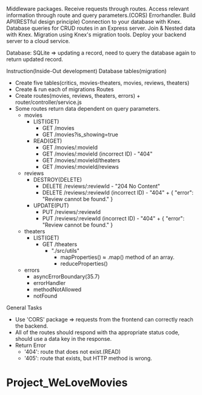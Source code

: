 Middleware packages.
Receive requests through routes.
Access relevant information through route and query parameters.(CORS)
Errorhandler.
Build API(RESTful design principle)
Connection to your database with Knex.
Database queries for CRUD routes in an Express server.
Join & Nested data with Knex.
Migration using Knex's migration tools.
Deploy your backend server to a cloud service.

Database: SQLite => updating a record, need to query the database again to return updated record.

Instruction(Inside-Out development)
  Database tables(migration)
  - Create five tables(critics, movies-theaters, movies, reviews, theaters)
  - Create & run each of migrations
  Routes
  - Create routes(movies, reviews, theaters, errors) + router/controller/service.js
  - Some routes return data dependent on query parameters.
    - movies
      - LIST(GET)
        - GET /movies
        - GET /movies?is_showing=true
      - READ(GET)
        - GET /movies/:movieId
        - GET /movies/:movieId (incorrect ID) - "404"
        - GET /movies/:movieId/theaters
        - GET /movies/:movieId/reviews
    - reviews
      - DESTROY(DELETE)
        - DELETE /reviews/:reviewId - "204 No Content"
        - DELETE /reviews/:reviewId (incorrect ID) - "404" + { "error": "Review cannot be found." }
      - UPDATE(PUT)
        - PUT /reviews/:reviewId
        - PUT /reviews/:reviewId (incorrect ID) - "404" + { "error": "Review cannot be found." }
    - theaters
      - LIST(GET)
        - GET /theaters
          - "./src/utils"
            - mapProperties() ≈ .map() method of an array.
            - reduceProperties()
    - errors
      - asyncErrorBoundary(35.7)
      - errorHandler
      - methodNotAllowed
      - notFound




General Tasks
- Use 'CORS' package => requests from the frontend can correctly reach the backend.
- All of the routes should respond with tha appropriate status code, should use a data key in the response.
- Return Error
  - '404': route that does not exist.(READ)
  - '405': route that exists, but HTTP method is wrong.


# Project_WeLoveMovies
